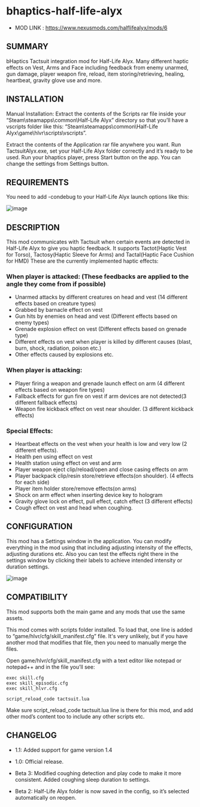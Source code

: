 # bhaptics-half-life-alyx

* MOD LINK : https://www.nexusmods.com/halflifealyx/mods/6

## SUMMARY

bHaptics Tactsuit integration mod for Half-Life Alyx. Many different haptic effects on Vest, 
Arms and Face including feedback from enemy unarmed, gun damage, player weapon fire, reload,
item storing/retrieving, healing, heartbeat, gravity glove use and more.


## INSTALLATION
Manual Installation: Extract the contents of the Scripts rar file inside your “Steam\steamapps\common\Half-Life Alyx” directory so that you’ll have a vscripts folder like this: “Steam\steamapps\common\Half-Life Alyx\game\hlvr\scripts\vscripts”.

Extract the contents of the Application rar file anywhere you want. 
Run TactsuitAlyx.exe, set your Half-Life Alyx folder correctly and it’s ready to be used. Run your bhaptics player, 
press Start button on the app. You can change the settings from Settings button.


## REQUIREMENTS
You need to add -condebug to your Half-Life Alyx launch options like this:

![image](https://user-images.githubusercontent.com/1837913/82000781-5abec780-9694-11ea-9fb5-61b049c7f4f5.png)


## DESCRIPTION
This mod communicates with Tactsuit when certain events are detected in Half-Life Alyx to give you haptic feedback. It supports Tactot(Haptic Vest for Torso), Tactosy(Haptic Sleeve for Arms) and Tactal(Haptic Face Cushion for HMD)
These are the currently implemented haptic effects:


###  When player is attacked: (These feedbacks are applied to the angle they come from if possible)
* Unarmed attacks by different creatures on head and vest (14 different effects based on creature types)
* Grabbed by barnacle effect on vest
* Gun hits by enemies on head and vest (Different effects based on enemy types)
* Grenade explosion effect on vest (Different effects based on grenade type)
* Different effects on vest when player is killed by different causes (blast, burn, shock, radiation, poison etc.)
* Other effects caused by explosions etc.

### When player is attacking: 
* Player firing a weapon and grenade launch effect on arm (4 different effects based on weapon fire types)
* Fallback effects for gun fire on vest if arm devices are not detected(3 different fallback effects)
* Weapon fire kickback effect on vest near shoulder. (3 different kickback effects)

### Special Effects:
* Heartbeat effects on the vest when your health is low and very low (2 different effects).
* Health pen using effect on vest
* Health station using effect on vest and arm
* Player weapon eject clip/reload/open and close casing effects on arm
* Player backpack clip/resin store/retrieve effects(on shoulder). (4 effects for each side)
* Player item holder store/remove effects(on arms)
* Shock on arm effect when inserting device key to hologram
* Gravity glove lock on effect, pull effect, catch effect (3 different effects)
* Cough effect on vest and head when coughing.


## CONFIGURATION

This mod has a Settings window in the application. 
You can modify everything in the mod using that including adjusting intensity of the effects, 
adjusting durations etc. Also you can test the effects right there in the settings window
by clicking their labels to achieve intended intensity or duration settings.

![image](https://user-images.githubusercontent.com/1837913/82000813-72964b80-9694-11ea-87e3-715fef2d5a4d.png)


## COMPATIBILITY

This mod supports both the main game and any mods that use the same assets.

This mod comes with scripts folder installed. To load that, one line is added to “game/hlvr/cfg/skill_manifest.cfg” file. It's very unlikely, but if you have another mod that modifies that file, then you need to manually merge the files.

Open game/hlvr/cfg/skill_manifest.cfg with a text editor like notepad or notepad++ and in the file you’ll see:

```
exec skill.cfg
exec skill_episodic.cfg
exec skill_hlvr.cfg

script_reload_code tactsuit.lua
```

Make sure script_reload_code tactsuit.lua line is there for this mod, and add other mod’s content too to include any other scripts etc.


## CHANGELOG
* 1.1:
Added support for game version 1.4

* 1.0:
Official release.

* Beta 3:
Modified coughing detection and play code to make it more consistent. Added coughing sleep duration to settings.

* Beta 2: 
Half-Life Alyx folder is now saved in the config, so it’s selected automatically on reopen.

